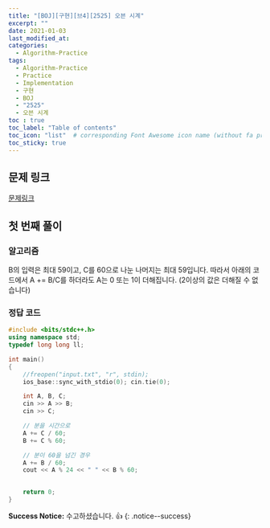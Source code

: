 ```yaml
---
title: "[BOJ][구현][브4][2525] 오븐 시계"
excerpt: ""
date: 2021-01-03
last_modified_at: 
categories:
  - Algorithm-Practice
tags:
  - Algorithm-Practice
  - Practice
  - Implementation
  - 구현
  - BOJ
  - "2525"
  - 오븐 시계
toc : true
toc_label: "Table of contents"
toc_icon: "list"  # corresponding Font Awesome icon name (without fa prefix)
toc_sticky: true
---
```


## 문제 링크

[문제링크](https://www.acmicpc.net/problem/2525)  

## 첫 번째 풀이

### 알고리즘

B의 입력은 최대 59이고, C를 60으로 나눈 나머지는  최대 59입니다. 따라서 아래의 코드에서 A += B/C를 하더라도 A는 0 또는 1이 더해집니다. (2이상의 값은 더해질 수 없습니다)

### 정답 코드

```cpp
#include <bits/stdc++.h>
using namespace std;
typedef long long ll;

int main()
{
    //freopen("input.txt", "r", stdin);
    ios_base::sync_with_stdio(0); cin.tie(0);

    int A, B, C;
    cin >> A >> B;
    cin >> C;

    // 분을 시간으로
    A += C / 60;
    B += C % 60;

    // 분이 60을 넘긴 경우
    A += B / 60;
    cout << A % 24 << " " << B % 60;
    

    return 0;
}
```

**Success Notice:**
수고하셨습니다. :+1:
{: .notice--success}


